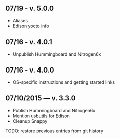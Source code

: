 ## 07/19 - v. 5.0.0
* Aliases
* Edison yocto info

## 07/16 - v. 4.0.1
* Unpublish Hummingboard and Nitrogen6x

## 07/16 - v. 4.0.0
* OS-specific instructions and getting started links

## 07/10/2015 — v. 3.3.0
* Publish Hummingboard and Nitrogen6x
* Mention usbutils for Edison
* Cleanup Snappy

TODO: restore previous entries from git history
